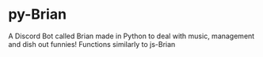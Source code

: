# py-Brian
A Discord Bot called Brian made in Python to deal with music, management and dish out funnies! Functions similarly to js-Brian
